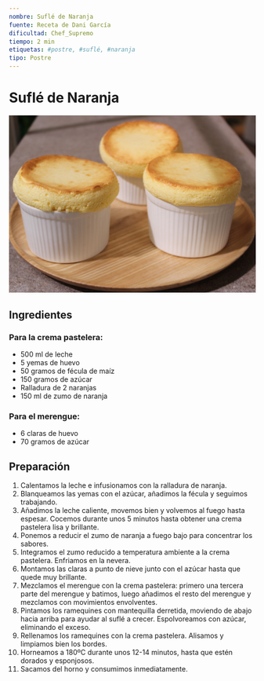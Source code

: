 ```yaml
---
nombre: Suflé de Naranja
fuente: Receta de Dani García
dificultad: Chef_Supremo
tiempo: 2 min
etiquetas: #postre, #suflé, #naranja
tipo: Postre
---
```


# Suflé de Naranja

![alt text](img/sufle.png)

## Ingredientes

### Para la crema pastelera:
- 500 ml de leche
- 5 yemas de huevo
- 50 gramos de fécula de maíz
- 150 gramos de azúcar
- Ralladura de 2 naranjas
- 150 ml de zumo de naranja

### Para el merengue:
- 6 claras de huevo
- 70 gramos de azúcar

## Preparación

1. Calentamos la leche e infusionamos con la ralladura de naranja.
2. Blanqueamos las yemas con el azúcar, añadimos la fécula y seguimos trabajando.
3. Añadimos la leche caliente, movemos bien y volvemos al fuego hasta espesar. Cocemos durante unos 5 minutos hasta obtener una crema pastelera lisa y brillante.
4. Ponemos a reducir el zumo de naranja a fuego bajo para concentrar los sabores.
5. Integramos el zumo reducido a temperatura ambiente a la crema pastelera. Enfriamos en la nevera.
6. Montamos las claras a punto de nieve junto con el azúcar hasta que quede muy brillante.
7. Mezclamos el merengue con la crema pastelera: primero una tercera parte del merengue y batimos, luego añadimos el resto del merengue y mezclamos con movimientos envolventes.
8. Pintamos los ramequines con mantequilla derretida, moviendo de abajo hacia arriba para ayudar al suflé a crecer. Espolvoreamos con azúcar, eliminando el exceso.
9. Rellenamos los ramequines con la crema pastelera. Alisamos y limpiamos bien los bordes.
10. Horneamos a 180ºC durante unos 12-14 minutos, hasta que estén dorados y esponjosos.
11. Sacamos del horno y consumimos inmediatamente.

